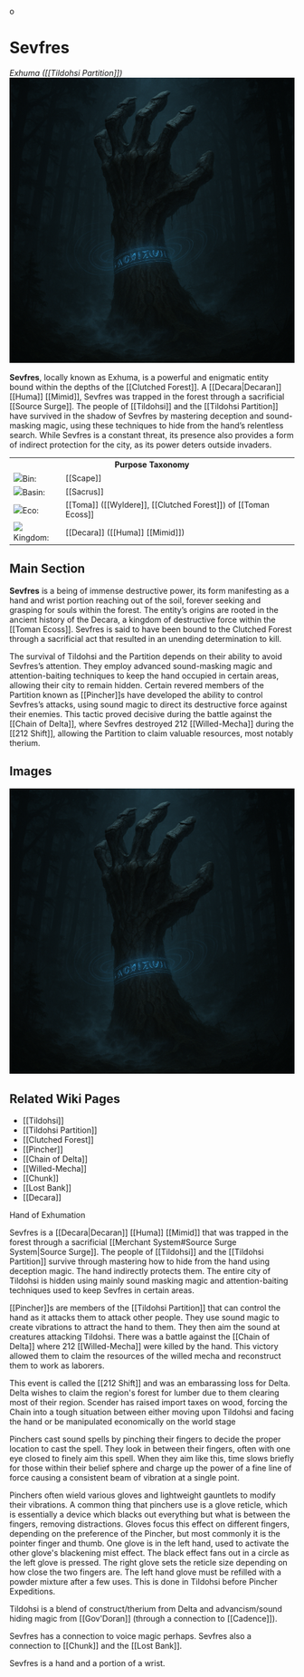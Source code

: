 o<!-- wiki-header-section:start -->
# Sevfres
_Exhuma ([[Tildohsi Partition]])_
<img src="wiki_images/Sevfres.png"></img>

**Sevfres**, locally known as Exhuma, is a powerful and enigmatic entity bound within the depths of the [[Clutched Forest]]. A [[Decara|Decaran]] [[Huma]] [[Mimid]], Sevfres was trapped in the forest through a sacrificial [[Source Surge]]. The people of [[Tildohsi]] and the [[Tildohsi Partition]] have survived in the shadow of Sevfres by mastering deception and sound-masking magic, using these techniques to hide from the hand’s relentless search. While Sevfres is a constant threat, its presence also provides a form of indirect protection for the city, as its power deters outside invaders.
<!-- wiki-header-section:end -->

<!-- taxonomy-table-section:start -->
<div class="taxonomy-table">
  <table>
    <tr>
      <th colspan="3">Purpose Taxonomy</th>
    </tr>
    <tr>
      <td class="taxon-label"><img src="../svg/bin.svg" class="taxon-icon">Bin:</td>
      <td class="taxon-content" colspan="2">[[Scape]]</td>
    </tr>
    <tr>
      <td class="taxon-label"><img src="../svg/basin.svg" class="taxon-icon">Basin:</td>
      <td class="taxon-content" colspan="2">[[Sacrus]]</td>
    </tr>
    <tr>
      <td class="taxon-label"><img src="../svg/eco.svg" class="taxon-icon">Eco:</td>
      <td class="taxon-content" colspan="2">[[Toma]] ([[Wyldere]], [[Clutched Forest]]) of [[Toman Ecoss]]</td>
    </tr>
    <tr>
      <td class="taxon-label"><img src="../svg/kingdom.svg" class="taxon-icon">Kingdom:</td>
      <td class="taxon-content" colspan="2">[[Decara]] ([[Huma]] [[Mimid]])</td>
    </tr>
  </table>
</div>
<!-- taxonomy-table-section:end -->

## Main Section

**Sevfres** is a being of immense destructive power, its form manifesting as a hand and wrist portion reaching out of the soil, forever seeking and grasping for souls within the forest. The entity’s origins are rooted in the ancient history of the Decara, a kingdom of destructive force within the [[Toman Ecoss]]. Sevfres is said to have been bound to the Clutched Forest through a sacrificial act that resulted in an unending determination to kill.

The survival of Tildohsi and the Partition depends on their ability to avoid Sevfres’s attention. They employ advanced sound-masking magic and attention-baiting techniques to keep the hand occupied in certain areas, allowing their city to remain hidden. Certain revered members of the Partition known as [[Pincher]]s have developed the ability to control Sevfres’s attacks, using sound magic to direct its destructive force against their enemies. This tactic proved decisive during the battle against the [[Chain of Delta]], where Sevfres destroyed 212 [[Willed-Mecha]] during the [[212 Shift]], allowing the Partition to claim valuable resources, most notably therium.

<!--212 shift event is named that because that is how much therium was reclaimed from automata, including willed-mecha who were imprisoned and turned to free-mecha, as well as the therium retrieved from automata corpses.
-->
<!-- 
sacrificing souls to Sevfres is common in the partition
-->
<!--
Sevfres’s connection to sound and voice magic is profound, and it is also linked to entities such as [[Chunk]] and the [[Lost Bank]]. The hand’s presence is both a curse and a shield, shaping the culture, magic, and survival strategies of those who live in the Clutched Forest. The people of Tildohsi have learned to coexist with Sevfres, turning its threat into a tool for their own protection and advancement.
-->
## Images

<img src="wiki_images/Sevfres.png"></img>

## Related Wiki Pages

- [[Tildohsi]]
- [[Tildohsi Partition]]
- [[Clutched Forest]]
- [[Pincher]]
- [[Chain of Delta]]
- [[Willed-Mecha]]
- [[Chunk]]
- [[Lost Bank]]
- [[Decara]]

<!-- not-for-live-publishing:start -->
<!-- obsidian-pull:start -->
Hand of Exhumation

Sevfres is a [[Decara|Decaran]] [[Huma]] [[Mimid]] that was trapped in the forest through a sacrificial [[Merchant System#Source Surge System|Source Surge]]. The people of [[Tildohsi]] and the [[Tildohsi Partition]] survive through mastering how to hide from the hand using deception magic. The hand indirectly protects them. The entire city of Tildohsi is hidden using mainly sound masking magic and attention-baiting techniques used to keep Sevfres in certain areas.

[[Pincher]]s are members of the [[Tildohsi Partition]] that can control the hand as it attacks them to attack other people. They use sound magic to create vibrations to attract the hand to them. They then aim the sound at creatures attacking Tildohsi. There was a battle against the [[Chain of Delta]] where 212 [[Willed-Mecha]] were killed by the hand. This victory allowed them to claim the resources of the willed mecha and reconstruct them to work as laborers. 

This event is called the [[212 Shift]] and was an embarassing loss for Delta. Delta wishes to claim the region's forest for lumber due to them clearing most of their region. Scender has raised import taxes on wood, forcing the Chain into a tough situation between either moving upon Tildohsi and facing the hand or be manipulated economically on the world stage 

Pinchers cast sound spells by pinching their fingers to decide the proper location to cast the spell. They look in between their fingers, often with one eye closed to finely aim this spell. When they aim like this, time slows briefly for those within their belief sphere and charge up the power of a fine line of force causing a consistent beam of vibration at a single point.

Pinchers often wield various gloves and lightweight gauntlets to modify their vibrations. A common thing that pinchers use is a glove reticle, which is essentially a device which blacks out everything but what is between the fingers, removing distractions. Gloves focus this effect on different fingers, depending on the preference of the Pincher, but most commonly it is the pointer finger and thumb. One glove is in the left hand, used to activate the other glove's blackening mist effect. The black effect fans out in a circle as the left glove is pressed. The right glove sets the reticle size depending on how close the two fingers are. The left hand glove must be refilled with a powder mixture after a few uses. This is done in Tildohsi before Pincher Expeditions.

Tildohsi is a blend of construct/therium from Delta and advancism/sound hiding magic from [[Gov'Doran]] (through a connection to [[Cadence]]).







Sevfres has a connection to voice magic perhaps. Sevfres also a connection to [[Chunk]] and the [[Lost Bank]]. 








Sevfres is a hand and a portion of a wrist.
<!-- obsidian-pull:end -->
<!--
This section is for content, lore, or discoveries that are NOT meant for live publishing to the site. 
Leave this empty unless specifically requested. Use this to stage information that will be revealed to players later.
-->
<!-- not-for-live-publishing:end -->
